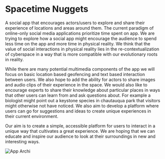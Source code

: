 # Spacetime Nuggets
A social app that encourages actors/users to explore and share their experience of locations and areas around them. The current paradigm of online-only social media applications prioritize time spent on app. We are trying to explore how a social app might encourage the audience to spend less time on the app and more time in physical reality. We think that the value of social interactions in physical reality lies in the re-contextualization of cyberspace in a way that is more compatible with our evolutionary roots in reality. 

While there are many potential multimedia components of the app we will focus on basic location based geofencing and text based interaction between users. We also hope to add the ability for actors to share  images and audio clips of their experience in the space. We would also like to encourage experts to share their knowledge about particular places in ways that other users can learn from and ask questions about. For example a biologist might point out a keystone species in chautauqua park that visitors might otherwise not have noticed.  We also aim to develop a platform where users can go for suggestions and ideas to create unique experiences in their current environment.

Our aim is to create a simple, accessible platform for users to interact in a unique way that cultivates a great experience.  We are hoping that we can educate and inspire our audience to look at their surroundings in new and interesting ways.


![App Archi](https://user-images.githubusercontent.com/71091132/134105916-3b1c5a12-7792-403d-8ae7-54fd63ea2c82.JPEG)
